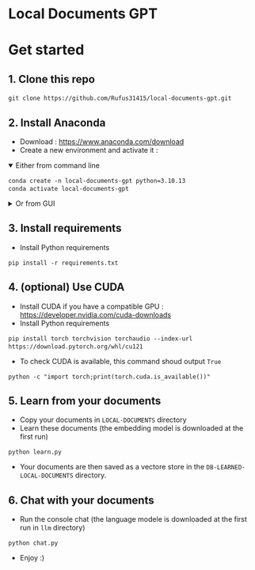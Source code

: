 # Local Documents GPT



# Get started

## 1. Clone this repo
```shell
git clone https://github.com/Rufus31415/local-documents-gpt.git
```

## 2. Install Anaconda
- Download : https://www.anaconda.com/download
- Create a new environment and activate it :

<details open>
<summary>Either from command line</summary>
  
```shell
conda create -n local-documents-gpt python=3.10.13
conda activate local-documents-gpt
```

</details>

<details>
<summary>Or from GUI</summary>
  
![](Images/anaconda-new-environment.png)

![](Images/anaconda-open-terminal.png)

![](Images/anaconda-change-directory.png)

</details>

## 3. Install requirements
- Install Python requirements
```shell
pip install -r requirements.txt
```

## 4. (optional) Use CUDA
- Install CUDA if you have a compatible GPU : https://developer.nvidia.com/cuda-downloads
- Install Python requirements
```shell
pip install torch torchvision torchaudio --index-url https://download.pytorch.org/whl/cu121
```
- To check CUDA is available, this command shoud output ```True```
```shell
python -c "import torch;print(torch.cuda.is_available())"
```

## 5. Learn from your documents
- Copy your documents in ```LOCAL-DOCUMENTS``` directory
- Learn these documents (the embedding model is downloaded at the first run)
```shell
python learn.py
```
- Your documents are then saved as a vectore store in the ```DB-LEARNED-LOCAL-DOCUMENTS``` directory. 

## 6. Chat with your documents
- Run the console chat (the language modele is downloaded at the first run in ```llm``` directory)
```shell
python chat.py
```
- Enjoy :)